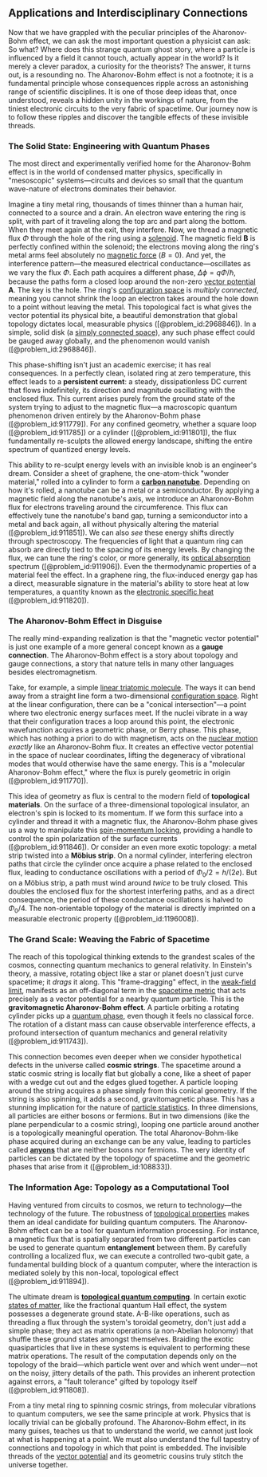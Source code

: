 ## Applications and Interdisciplinary Connections

Now that we have grappled with the peculiar principles of the Aharonov-Bohm effect, we can ask the most important question a physicist can ask: So what? Where does this strange quantum ghost story, where a particle is influenced by a field it cannot touch, actually appear in the world? Is it merely a clever paradox, a curiosity for the theorists? The answer, it turns out, is a resounding no. The Aharonov-Bohm effect is not a footnote; it is a fundamental principle whose consequences ripple across an astonishing range of scientific disciplines. It is one of those deep ideas that, once understood, reveals a hidden unity in the workings of nature, from the tiniest electronic circuits to the very fabric of spacetime. Our journey now is to follow these ripples and discover the tangible effects of these invisible threads.

### The Solid State: Engineering with Quantum Phases

The most direct and experimentally verified home for the Aharonov-Bohm effect is in the world of condensed matter physics, specifically in "mesoscopic" systems—circuits and devices so small that the quantum wave-nature of electrons dominates their behavior.

Imagine a tiny metal ring, thousands of times thinner than a human hair, connected to a source and a drain. An electron wave entering the ring is split, with part of it traveling along the top arc and part along the bottom. When they meet again at the exit, they interfere. Now, we thread a magnetic flux $\Phi$ through the hole of the ring using a [solenoid](@article_id:260688). The magnetic field $\mathbf{B}$ is perfectly confined within the solenoid; the electrons moving along the ring's metal arms feel absolutely no [magnetic force](@article_id:184846) ($B=0$). And yet, the interference pattern—the measured electrical conductance—oscillates as we vary the flux $\Phi$. Each path acquires a different phase, $\Delta\phi = q\Phi/\hbar$, because the paths form a closed loop around the non-zero [vector potential](@article_id:153148) $\mathbf{A}$. The key is the hole. The ring's [configuration space](@article_id:149037) is *multiply connected*, meaning you cannot shrink the loop an electron takes around the hole down to a point without leaving the metal. This topological fact is what gives the vector potential its physical bite, a beautiful demonstration that global topology dictates local, measurable physics ([@problem_id:2968846]). In a simple, solid disk (a [simply connected space](@article_id:150079)), any such phase effect could be gauged away globally, and the phenomenon would vanish ([@problem_id:2968846]).

This phase-shifting isn't just an academic exercise; it has real consequences. In a perfectly clean, isolated ring at zero temperature, this effect leads to a **persistent current**: a steady, dissipationless DC current that flows indefinitely, its direction and magnitude oscillating with the enclosed flux. This current arises purely from the ground state of the system trying to adjust to the magnetic flux—a macroscopic quantum phenomenon driven entirely by the Aharonov-Bohm phase ([@problem_id:911779]). For any confined geometry, whether a square loop ([@problem_id:911785]) or a cylinder ([@problem_id:911801]), the flux fundamentally re-sculpts the allowed energy landscape, shifting the entire spectrum of quantized energy levels.

This ability to re-sculpt energy levels with an invisible knob is an engineer's dream. Consider a sheet of graphene, the one-atom-thick "wonder material," rolled into a cylinder to form a **[carbon nanotube](@article_id:184770)**. Depending on how it's rolled, a nanotube can be a metal or a semiconductor. By applying a magnetic field along the nanotube's axis, we introduce an Aharonov-Bohm flux for electrons traveling around the circumference. This flux can effectively tune the nanotube's band gap, turning a semiconductor into a metal and back again, all without physically altering the material ([@problem_id:911851]). We can also *see* these energy shifts directly through spectroscopy. The frequencies of light that a quantum ring can absorb are directly tied to the spacing of its energy levels. By changing the flux, we can tune the ring's color, or more generally, its [optical absorption](@article_id:136103) spectrum ([@problem_id:911906]). Even the thermodynamic properties of a material feel the effect. In a graphene ring, the flux-induced energy gap has a direct, measurable signature in the material's ability to store heat at low temperatures, a quantity known as the [electronic specific heat](@article_id:143605) ([@problem_id:911820]).

### The Aharonov-Bohm Effect in Disguise

The really mind-expanding realization is that the "magnetic vector potential" is just one example of a more general concept known as a **gauge connection**. The Aharonov-Bohm effect is a story about topology and gauge connections, a story that nature tells in many other languages besides electromagnetism.

Take, for example, a simple [linear triatomic molecule](@article_id:174110). The ways it can bend away from a straight line form a two-dimensional [configuration space](@article_id:149037). Right at the linear configuration, there can be a "conical intersection"—a point where two electronic energy surfaces meet. If the nuclei vibrate in a way that their configuration traces a loop around this point, the electronic wavefunction acquires a geometric phase, or Berry phase. This phase, which has nothing a priori to do with magnetism, acts on the [nuclear motion](@article_id:184998) *exactly* like an Aharonov-Bohm flux. It creates an effective vector potential in the space of nuclear coordinates, lifting the degeneracy of vibrational modes that would otherwise have the same energy. This is a "molecular Aharonov-Bohm effect," where the flux is purely geometric in origin ([@problem_id:911770]).

This idea of geometry as flux is central to the modern field of **topological materials**. On the surface of a three-dimensional topological insulator, an electron's spin is locked to its momentum. If we form this surface into a cylinder and thread it with a magnetic flux, the Aharonov-Bohm phase gives us a
way to manipulate this [spin-momentum locking](@article_id:139371), providing a handle to control the spin polarization of the surface currents ([@problem_id:911846]). Or consider an even more exotic topology: a metal strip twisted into a **Möbius strip**. On a normal cylinder, interfering electron paths that circle the cylinder once acquire a phase related to the enclosed flux, leading to conductance oscillations with a period of $\Phi_0/2 = h/(2e)$. But on a Möbius strip, a path must wind around *twice* to be truly closed. This doubles the enclosed flux for the shortest interfering paths, and as a direct consequence, the period of these conductance oscillations is halved to $\Phi_0/4$. The non-orientable topology of the material is directly imprinted on a measurable electronic property ([@problem_id:1196008]).

### The Grand Scale: Weaving the Fabric of Spacetime

The reach of this topological thinking extends to the grandest scales of the cosmos, connecting quantum mechanics to general relativity. In Einstein's theory, a massive, rotating object like a star or planet doesn't just curve spacetime; it *drags* it along. This "frame-dragging" effect, in the [weak-field limit](@article_id:199098), manifests as an off-diagonal term in the [spacetime metric](@article_id:263081) that acts precisely as a vector potential for a nearby quantum particle. This is the **gravitomagnetic Aharonov-Bohm effect**. A particle orbiting a rotating cylinder picks up a [quantum phase](@article_id:196593), even though it feels no classical force. The rotation of a distant mass can cause observable interference effects, a profound intersection of quantum mechanics and general relativity ([@problem_id:911743]).

This connection becomes even deeper when we consider hypothetical defects in the universe called **cosmic strings**. The spacetime around a static cosmic string is locally flat but globally a cone, like a sheet of paper with a wedge cut out and the edges glued together. A particle looping around the string acquires a phase simply from this conical geometry. If the string is also spinning, it adds a second, gravitomagnetic phase. This has a stunning implication for the nature of [particle statistics](@article_id:145146). In three dimensions, all particles are either bosons or fermions. But in two dimensions (like the plane perpendicular to a cosmic string), looping one particle around another is a topologically meaningful operation. The total Aharonov-Bohm-like phase acquired during an exchange can be any value, leading to particles called **[anyons](@article_id:143259)** that are neither bosons nor fermions. The very identity of particles can be dictated by the topology of spacetime and the geometric phases that arise from it ([@problem_id:108833]).

### The Information Age: Topology as a Computational Tool

Having ventured from circuits to cosmos, we return to technology—the technology of the future. The robustness of [topological properties](@article_id:154172) makes them an ideal candidate for building quantum computers. The Aharonov-Bohm effect can be a tool for quantum information processing. For instance, a magnetic flux that is spatially separated from two different particles can be used to generate quantum **entanglement** between them. By carefully controlling a localized flux, we can execute a controlled two-qubit gate, a fundamental building block of a quantum computer, where the interaction is mediated solely by this non-local, topological effect ([@problem_id:911894]).

The ultimate dream is **[topological quantum computing](@article_id:138166)**. In certain exotic [states of matter](@article_id:138942), like the fractional quantum Hall effect, the system possesses a degenerate ground state. A-B-like operations, such as threading a flux through the system's toroidal geometry, don't just add a simple phase; they act as matrix operations (a non-Abelian holonomy) that shuffle these ground states amongst themselves. Braiding the exotic quasiparticles that live in these systems is equivalent to performing these matrix operations. The result of the computation depends only on the topology of the braid—which particle went over and which went under—not on the noisy, jittery details of the path. This provides an inherent protection against errors, a "fault tolerance" gifted by topology itself ([@problem_id:911808]).

From a tiny metal ring to spinning cosmic strings, from molecular vibrations to quantum computers, we see the same principle at work. Physics that is locally trivial can be globally profound. The Aharonov-Bohm effect, in its many guises, teaches us that to understand the world, we cannot just look at what is happening at a point. We must also understand the full tapestry of connections and topology in which that point is embedded. The invisible threads of the [vector potential](@article_id:153148) and its geometric cousins truly stitch the universe together.